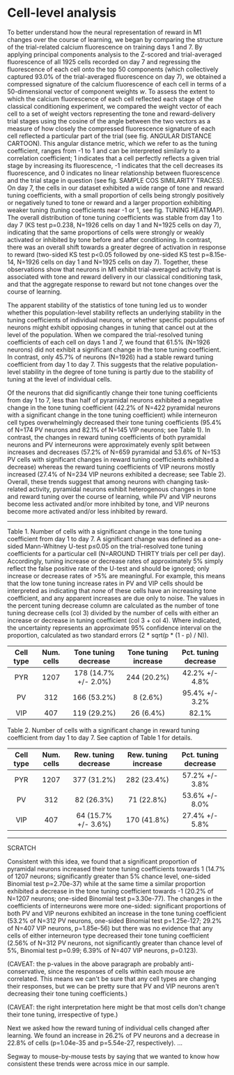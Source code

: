 # Cell-level analysis

To better understand how the neural representation of reward in M1 changes over
the course of learning, we began by comparing the structure of the
trial-related calcium fluorescence on training days 1 and 7. By applying
principal components analysis to the Z-scored and trial-averaged fluorescence
of all 1925 cells recorded on day 7 and regressing the fluorescence of each
cell onto the top 50 components (which collectively captured 93.0% of the
trial-averaged fluorescence on day 7), we obtained a compressed signature of
the calcium fluorescence of each cell in terms of a 50-dimensional vector of
component weights $w$. To assess the extent to which the calcium fluorescence
of each cell reflected each stage of the classical conditioning experiment, we
compared the weight vector of each cell to a set of weight vectors representing
the tone and reward-delivery trial stages using the cosine of the angle between
the two vectors as a measure of how closely the compressed fluorescence
signature of each cell reflected a particular part of the trial (see fig.
ANGULAR DISTANCE CARTOON). This angular distance metric, which we refer to as
the tuning coefficient, ranges from -1 to 1 and can be interpreted similarly to
a correlation coefficient; 1 indicates that a cell perfectly reflects a given
trial stage by increasing its fluorescence, -1 indicates that the cell
decreases its fluorescence, and 0 indicates no linear relationship between
fluorescence and the trial stage in question (see fig.  SAMPLE COS SIMILARITY
TRACES). On day 7, the cells in our dataset exhibited a wide range of tone and
reward tuning coefficients, with a small proportion of cells being strongly
positively or negatively tuned to tone or reward and a larger proportion
exhibiting weaker tuning (tuning coefficients near -1 or 1, see fig. TUNING
HEATMAP). The overall distribution of tone tuning coefficients was stable from
day 1 to day 7 (KS test p=0.238, N=1926 cells on day 1 and N=1925 cells on day
7), indicating that the same proportions of cells were strongly or weakly
activated or inhibited by tone before and after conditioning. In contrast,
there was an overall shift towards a greater degree of activation in response
to reward (two-sided KS test p&lt;0.05 followed by one-sided KS test
p=8.15e-14, N=1926 cells on day 1 and N=1925 cells on day 7). Together, these
observations show that neurons in M1 exhibit trial-averaged activity that is
associated with tone and reward delivery in our classical conditioning task,
and that the aggregate response to reward but not tone changes over the course
of learning.

The apparent stability of the statistics of tone tuning led us to wonder
whether this population-level stability reflects an underlying stability in the
tuning coefficients of individual neurons, or whether specific populations of
neurons might exhibit opposing changes in tuning that cancel out at the level
of the population. When we compared the trial-resolved tuning coefficients of
each cell on days 1 and 7, we found that 61.5% (N=1926 neurons) did not exhibit
a significant change in the tone tuning coefficient. In contrast, only 45.7% of
neurons (N=1926) had a stable reward tuning coefficient from day 1 to day 7.
This suggests that the relative population-level stability in the degree of
tone tuning is partly due to the stability of tuning at the level of individual
cells.

Of the neurons that did significantly change their tone tuning coefficients
from day 1 to 7, less than half of pyramidal neurons exhibited a negative
change in the tone tuning coefficient (42.2% of N=422 pyramidal neurons with a
significant change in the tone tuning coefficient) while interneuron cell types
overwhelmingly decreased their tone tuning coefficients (95.4% of N=174 PV
neurons and 82.1% of N=145 VIP neurons; see Table 1). In contrast, the changes
in reward tuning coefficients of both pyramidal neurons and PV interneurons
were approximately evenly split between increases and decreases (57.2% of N=659
pyramidal and 53.6% of N=153 PV cells with significant changes in reward tuning
coefficients exhibited a decrease) whereas the reward tuning coefficients of
VIP neurons mostly increased (27.4% of N=234 VIP neurons exhibited a decrease;
see Table 2). Overall, these trends suggest that among neurons with changing
task-related activity, pyramidal neurons exhibit heterogenous changes in tone
and reward tuning over the course of learning, while PV and VIP neurons become
less activated and/or more inhibited by tone, and VIP neurons become more
activated and/or less inhibited by reward.


-------------------------------------------------------------------------------

Table 1. Number of cells with a significant change in the tone tuning
coefficient from day 1 to day 7. A significant change was defined as a
one-sided Mann-Whitney U-test p&le;0.05 on the trial-resolved tone tuning
coefficients for a particular cell (N=AROUND THIRTY trials per cell per day).
Accordingly, tuning increase or decrease rates of approximately 5% simply
reflect the false positive rate of the U-test and should be ignored; only
increase or decrease rates of &gt;5% are meaningful. For example, this means
that the low tone tuning increase rates in PV and VIP cells should be
interpreted as indicating that *none* of these cells have an increasing tone
coefficient, and any apparent increases are due only to noise. The values in
the percent tuning decrease column are calculated as the number of tone tuning
decrease cells (col 3) divided by the number of cells with either an increase
or decrease in tuning coefficient (col 3 + col 4). Where indicated, the
uncertainty represents an approximate 95% confidence interval on the
proportion, calculated as two standard errors (2 * sqrt(p * (1 - p) / N)).

| Cell type | Num. cells | Tone tuning decrease | Tone tuning increase | Pct. tuning decrease |
| :-------: | :--------: | :------------------: | :------------------: | :------------------: |
| PYR       | 1207       | 178 (14.7% +/- 2.0%) | 244 (20.2%)          | 42.2% +/- 4.8%       |
| PV        | 312        | 166 (53.2%)          | 8 (2.6%)             | 95.4% +/- 3.2%       |
| VIP       | 407        | 119 (29.2%)          | 26 (6.4%)            | 82.1%                |

Table 2. Number of cells with a significant change in reward tuning coefficient
from day 1 to day 7. See caption of Table 1 for details.

| Cell type | Num. cells | Rew. tuning decrease | Rew. tuning increase | Pct. tuning decrease |
| :-------: | :--------: | :------------------: | :------------------: | :------------------: |
| PYR       | 1207       | 377 (31.2%)          | 282 (23.4%)          | 57.2% +/- 3.8%       |
| PV        | 312        | 82 (26.3%)           | 71 (22.8%)           | 53.6% +/- 8.0%       |
| VIP       | 407        | 64 (15.7% +/- 3.6%)  | 170 (41.8%)          | 27.4% +/- 5.8%       |

-------------------------------------------------------------------------------

SCRATCH

Consistent with this idea, we found that a significant proportion of pyramidal
neurons increased their tone tuning coefficients towards 1 (14.7% of 1207
neurons; significantly greater than 5% chance level, one-sided Binomial test
p=2.70e-37) while at the same time a similar proportion exhibited a decrease in
the tone tuning coefficient towards -1 (20.2% of N=1207 neurons; one-sided
Binomial test p=3.30e-77). The changes in the coefficients of interneurons were
more one-sided: significant proportions of both PV and VIP neurons exhibited an
increase in the tone tuning coefficient (53.2% of N=312 PV neurons, one-sided
Binomial test p=1.25e-127; 29.2% of N=407 VIP neurons, p=1.85e-56) but there
was no evidence that any cells of either interneuron type decreased their tone
tuning coefficient (2.56% of N=312 PV neurons, not significantly greater than
chance level of 5%, Binomial test p=0.99; 6.39% of N=407 VIP neurons, p=0.123).

(CAVEAT: the p-values in the above paragraph are probably anti-conservative,
since the responses of cells within each mouse are correlated. This means we
can't be sure that any cell types are changing their responses, but we can be
pretty sure that PV and VIP neurons aren't decreasing their tone tuning
coefficients.)

(CAVEAT: the right interpretation here might be that most cells don't change
their tone tuning, irrespective of type.)

Next we asked how the reward tuning of individual cells changed after learning.
We found an increase in 26.2% of PV neurons and a decrease in 22.8% of cells
(p=1.04e-35 and p=5.54e-27, respectively). ...

Segway to mouse-by-mouse tests by saying that we wanted to know how consistent
these trends were across mice in our sample.
